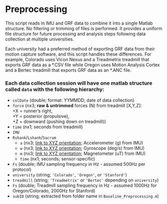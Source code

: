 # Preprocessing 
This script reads in IMU and GRF data to combine it into a single Matlab structure. No filtering or trimming of files 
is performed. It provides a uniform file structure for future processing and analysis steps following data collection
at multiple universities. 

Each university had a preferred method of exporting GRF data from their motion capture software, and this script
handles these differences. For example, Colorado uses Vicon Nexus and a Treadmetrix treadmill that exports GRF data
as a *.CSV file while Oregon uses Motion Analysis Cortex and a Bertec treadmill that exports GRF data as an *.ANC file.

### Each data collection session will have one matlab structure called `data` with the following hierarchy:
- `colDate` (double; format: YYMMDD; date of data collection)
- ``force`` (nx3; **raw & untrimmed** forces (N) from treadmill [X,Y,Z]:  
           +X = runner’s right,  
           +Y = posterior (propulsive),  
           +Z = downward (pushing down on treadmill))
- ``time`` (nx1; seconds from treadmill)
- ``IMU``
- ``Rshank``/``Lshank``/``Sacrum``
  - `a` (nx3; [link to XYZ orientation](https://imeasureu.com/wp-content/uploads/2017/11/SensorSpecSheet.pdf); Accelerometer (g) from IMU)
  - `w` (nx3; [link to XYZ orientation](https://imeasureu.com/wp-content/uploads/2017/11/SensorSpecSheet.pdf); Gyroscope (deg/s) from IMU)
  - `m` (nx3; [link to XYZ orientation](https://imeasureu.com/wp-content/uploads/2017/11/SensorSpecSheet.pdf); Magnetometer (uT) from IMU)
  - `time` (nx1; seconds; sensor-specific)
- `Fs` (double; IMU sampling frequency in Hz - assumed 500Hz per protocol)
- `university` (string; `'Colorado'`, `'Oregon'`, or `'Stanford'`)
- `treadmill` (string; `'Treadmetrix'` or `'Bertec'` depending on `university`)
- `Fs` (double; Treadmill sampling frequency in Hz - assumed 1000Hz for Oregon/Colorado, 2000Hz for Stanford)
- `subID` (string; extracted from folder name in `Baseline_Preprocessing.m`)